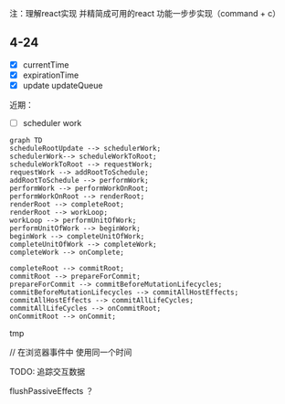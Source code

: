 注：理解react实现 并精简成可用的react 功能一步步实现（command + c）

## 4-24
- [x] currentTime
- [x] expirationTime
- [x] update updateQueue

近期：

- [ ] scheduler work

```mermaid
graph TD
scheduleRootUpdate --> schedulerWork;
schedulerWork--> scheduleWorkToRoot;
scheduleWorkToRoot --> requestWork;
requestWork --> addRootToSchedule;
addRootToSchedule --> performWork;
performWork --> performWorkOnRoot;
performWorkOnRoot --> renderRoot;
renderRoot --> completeRoot;
renderRoot --> workLoop;
workLoop --> performUnitOfWork;
performUnitOfWork --> beginWork;
beginWork --> completeUnitOfWork;
completeUnitOfWork --> completeWork;
completeWork --> onComplete;

completeRoot --> commitRoot;
commitRoot --> prepareForCommit;
prepareForCommit --> commitBeforeMutationLifecycles;
commitBeforeMutationLifecycles --> commitAllHostEffects;
commitAllHostEffects --> commitAllLifeCycles;
commitAllLifeCycles --> onCommitRoot;
onCommitRoot --> onCommit;
```

tmp

// 在浏览器事件中 使用同一个时间


TODO: 追踪交互数据

flushPassiveEffects ？